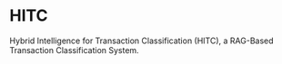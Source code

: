 # HITC
Hybrid Intelligence for Transaction Classification (HITC), a RAG-Based Transaction Classification System.
